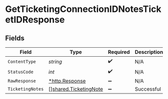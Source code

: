 # GetTicketingConnectionIDNotesTicketIDResponse


## Fields

| Field                                                          | Type                                                           | Required                                                       | Description                                                    |
| -------------------------------------------------------------- | -------------------------------------------------------------- | -------------------------------------------------------------- | -------------------------------------------------------------- |
| `ContentType`                                                  | *string*                                                       | :heavy_check_mark:                                             | N/A                                                            |
| `StatusCode`                                                   | *int*                                                          | :heavy_check_mark:                                             | N/A                                                            |
| `RawResponse`                                                  | [*http.Response](https://pkg.go.dev/net/http#Response)         | :heavy_minus_sign:                                             | N/A                                                            |
| `TicketingNotes`                                               | [][shared.TicketingNote](../../models/shared/ticketingnote.md) | :heavy_minus_sign:                                             | Successful                                                     |